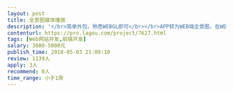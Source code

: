 ```yaml
---                
layout: post       
title: 全景图媒体播放           
description: '</br>简单外包，熟悉WEBGL即可</br></br>APP转为WEB端全景图，在WEB端全景图里面播放APP端上传的视频、音频</br>'     
contenturl: https://pro.lagou.com/project/7627.html      
tags: [Web网站开发,前端开发]            
salary: 3000-5000元          
publish_time: 2018-05-03 21:09:10         
review: 1139人                   
apply: 3人                   
recommend: 0人                   
time_range: 小于1周              
---                 
```

